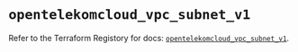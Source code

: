 # `opentelekomcloud_vpc_subnet_v1`

Refer to the Terraform Registory for docs: [`opentelekomcloud_vpc_subnet_v1`](https://www.terraform.io/docs/providers/opentelekomcloud/r/vpc_subnet_v1).
